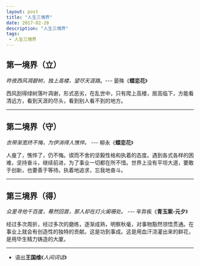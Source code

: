 ```yaml
---
layout: post
title: "人生三境界"
date: 2017-02-28
description: "人生三境界"
tags:
 - 人生三境界
---
```


## 第一境界（立）

*昨夜西风凋碧树，独上高楼，望尽天涯路*。--- 晏殊《**蝶恋花**》

西风刮得绿树落叶凋谢，形式恶劣，在乱世中，只有爬上高楼，居高临下，方能看清远方，看到天涯的尽头，看到别人看不到的地方。

-----------------------------

## 第二境界（守） ##

*衣带渐宽终不悔，为伊消得人憔悴。* --- 柳永《**蝶恋花**》

人廋了，憔悴了，仍不悔。锲而不舍的坚毅性格和执着的态度。遇到各式各样的困难，坚持奋斗，继续前进，为了事业一切都在所不惜。世界上没有平坦大道，要敢于创新，也要善于等待。执着地追求，忘我地奋斗。

----------------------------------

## 第三境界（得） ##

*众里寻他千百度，蓦然回首，那人却在灯火阑珊处。*  --- 辛弃疾《**青玉案-元夕**》

经过多次周折，经过多次的磨练，逐渐成熟，明察秋毫，对事物豁然领悟贯通。在事业上就会有创造性的独特的贡献。这是功到事成。这是用血汗浇灌出来的鲜花，是用毕生精力铸造的大厦。

---------------------------

- 语出**王国维**《*人间词话*》
